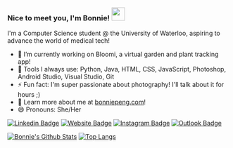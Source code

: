### Nice to meet you, I'm Bonnie! <img src="https://raw.githubusercontent.com/MartinHeinz/MartinHeinz/master/wave.gif" width="30px">

I'm a Computer Science student @ the University of Waterloo, aspiring to advance the world of medical tech!

- 🌱 I’m currently working on Bloomi, a virtual garden and plant tracking app!
- 💬 Tools I always use: Python, Java, HTML, CSS, JavaScript, Photoshop, Android Studio, Visual Studio, Git
- ⚡ Fun fact: I'm super passionate about photography! I'll talk about it for hours ;)
- 👯 Learn more about me at [bonniepeng.com](https://bonniepeng.com/)!
- 😄 Pronouns: She/Her

[![Linkedin Badge](https://img.shields.io/badge/-@bonniepeng-blue?style=flat&logo=Linkedin&logoColor=white&link=https://www.linkedin.com/in/bonniepeng/)](https://www.linkedin.com/in/bonniepeng/)
[![Website Badge](https://img.shields.io/badge/-bonniepeng.com-pink?style=flat&logo=Google-Chrome&logoColor=white&link=https://bonniepeng.com)](https://bonniepeng.com)
[![Instagram Badge](https://img.shields.io/badge/-@bonniepeng__-purple?style=flat&logo=instagram&logoColor=white&link=https://instagram.com/bonniepeng_/)](https://instagram.com/bonniepeng_)
[![Outlook Badge](https://img.shields.io/badge/-bonnie.peng-0078D4?style=flat&logo=Microsoft-Outlook&logoColor=white&link=mailto:bonnie.peng@uwaterloo.ca)](mailto:bonnie.peng@uwaterloo.ca)

[![Bonnie's Github Stats](https://github-readme-stats.vercel.app/api?username=bonniepeng2002&hide=contribs,issues&?count_private=true&show_icons=true&theme=dracula)](https://github.com/anuraghazra/github-readme-stats)
[![Top Langs](https://github-readme-stats.vercel.app/api/top-langs/?username=bonniepeng2002&layout=compact&theme=dracula)](https://github.com/anuraghazra/github-readme-stats)


<!--
**bonniepeng2002/bonniepeng2002** is a ✨ _special_ ✨ repository because its `README.md` (this file) appears on your GitHub profile.

Here are some ideas to get you started:

- 🔭 I’m currently working on ...
- 👯 I’m looking to collaborate on ...
- 🤔 I’m looking for help with ...
-->
